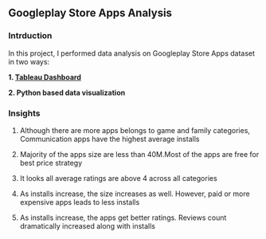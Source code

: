 ## Googleplay Store Apps Analysis 

### Intrduction

In this project, I performed data analysis on Googleplay Store Apps dataset in two ways:

**1. [Tableau Dashboard](https://public.tableau.com/profile/xiangning.bu#!/vizhome/GoogleappsEDA/Story1 "Tableau Public")**

**2. Python based data visualization**

### Insights 

1. Although there are more  apps belongs to game and family categories, Communication apps have the highest average installs 

2. Majority of the apps size are less than 40M.Most of the apps are free for best price strategy

3. It looks all average ratings are above 4 across all categories

4. As installs increase, the size increases as well. However, paid or more expensive apps  leads to less installs

5. As installs increase, the apps get better ratings.  Reviews count dramatically increased along with installs
